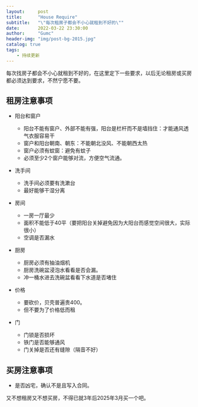 ```yaml
---
layout:     post
title:      "House Require"
subtitle:   "\"每次租房子都会不小心就租到不好的\""
date:       2022-03-22 23:30:00
author:     "Gumc"
header-img: "img/post-bg-2015.jpg"
catalog: true
tags:
    - 持续更新
---
```

每次找房子都会不小心就租到不好的，在这里定下一些要求，以后无论租房或买房都必须达到要求，不然宁愿不要。

## 租房注意事项

* 阳台和窗户

  * 阳台不能有窗户、外部不能有强，阳台是栏杆而不是墙挡住：才能通风透气衣服容易干
  * 窗户和阳台朝南、朝东：不能朝北没风、不能朝西太热
  * 窗户必须有蚊窗：避免有蚊子
  * 必须至少2个窗户能够对流，方便空气流通。
* 洗手间

  * 洗手间必须要有洗漱台
  * 最好能够干湿分离
* 房间

  * 一房一厅最少
  * 面积不能低于40平（要把阳台关掉避免因为大阳台而感觉空间很大，实际很小）
  * 空调是否漏水
* 厨房

  * 厨房必须有抽油烟机
  * 厨房洗碗盆浸泡水看看是否会漏。
  * 冲一桶水进去洗碗盆看看下水道是否堵住
* 价格

  * 要砍价，贝壳普遍贵400。
  * 但不要为了价格低而租
* 门

  * 门锁是否损坏
  * 铁门是否能够通风
  * 门关掉是否还有缝隙（隔音不好）

## 买房注意事项

* 是否凶宅，确认不是且写入合同。

又不想租房又不想买房，不得已就3年后2025年3月买一个吧。
